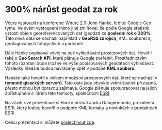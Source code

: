 <!--
title : 300% nárůst geodat za rok
author : Roman Ožana <ozana@omdesign.cz>
date : 14.5.2008 07:25:33
tags : data, ESRI, google
-->

# 300% nárůst geodat za rok

Včera vystoupil na konferenci [Where 2.0][1] John Hanke, ředitel Google Geo týmu. Ve svém vystoupení mimo jiné zmiňoval, že podle Google statistik vzrostl objem georeferencovaných dat (geodat) za **poslední rok o 300%**. Tato nová data se nachází například v **GeoRSS zdrojích**, KML souborech, geotagovaných fotografiích a podobně.

Dále Hanke popisoval vývoj na poli vyhledávání prostorových dat. Hovořil také o **Geo Search API**, které plánuje Google zveřejnit. Prostřednictvím tohoto rozhraní bude možné ve výše popisovaných geodatech vyhledávat. Výsledky hledání budou navráceny opět v podobě **KML souboru**.
  
Hanake také hovořil o velkém množství prostorových dat, které se nachází v **temnotě gisáckých serverů**. Tato data jsou obvykle velmi špatně přístupná, přesto mohou být opravdu zajímavá. Google plánuje spolupracovat na jejich zpřístupnění s lídrem této temnoty, společnosti [ESRI][2].

Na závěr své prezentace si Hanke přizval Jacka Dangermonda, prezidenta ESRI, který krátce hovořil o podpoře KML formátu a novinkách v produktech ESRI.

Celou prezentaci si můžete [poslechnout zde][3].

 [1]: http://en.oreilly.com/where2008/public/content/home
 [2]: http://www.esri.com/ "ESRI"
 [3]: http://blip.tv/file/903438 "Hanke and Dangermond: "